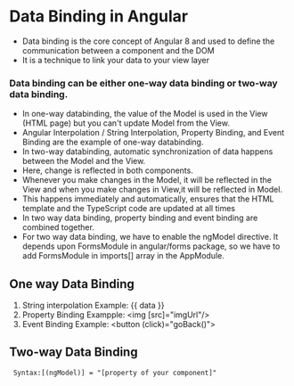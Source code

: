 # Data Binding in Angular

- Data binding is the core concept of Angular 8 and used to define the communication between a component and the DOM
-  It is a technique to link your data to your view layer
###  Data binding can be either one-way data binding or two-way data binding.
-  In one-way databinding, the value of the Model is used in the View (HTML page) but you can't update Model from the View.
-   Angular Interpolation / String Interpolation, Property Binding, and Event Binding are the example of one-way databinding.
-  In two-way databinding, automatic synchronization of data happens between the Model and the View. 
-  Here, change is reflected in both components. 
-  Whenever you make changes in the Model, it will be reflected in the View and when you make changes in View,it will be reflected in Model.
-  This happens immediately and automatically, ensures that the HTML template and the TypeScript code are updated at all times
-  In two way data binding, property binding and event binding are combined together.
-  For two way data binding, we have to enable the ngModel directive. It depends upon FormsModule in angular/forms package, so we have to add FormsModule in imports[] array in the AppModule.

## One way Data Binding
1. String interpolation
    Example: {{ data }}
2. Property Binding
    Exampple: <img [src]="imgUrl"/>
3. Event Binding
    Example: <button (click)="goBack()"></button>  
## Two-way Data Binding
     Syntax:[(ngModel)] = "[property of your component]"  
